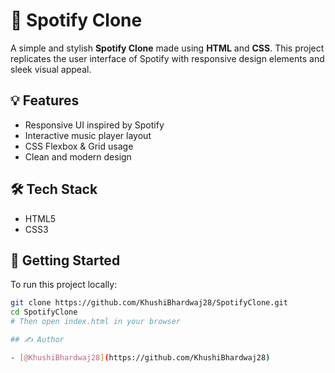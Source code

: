 # 🎵 Spotify Clone

A simple and stylish **Spotify Clone** made using **HTML** and **CSS**. This project replicates the user interface of Spotify with responsive design elements and sleek visual appeal.

## 💡 Features

- Responsive UI inspired by Spotify
- Interactive music player layout
- CSS Flexbox & Grid usage
- Clean and modern design

## 🛠️ Tech Stack

- HTML5
- CSS3


## 🚀 Getting Started

To run this project locally:

```bash
git clone https://github.com/KhushiBhardwaj28/SpotifyClone.git
cd SpotifyClone 
# Then open index.html in your browser

## ✍️ Author

- [@KhushiBhardwaj28](https://github.com/KhushiBhardwaj28)

